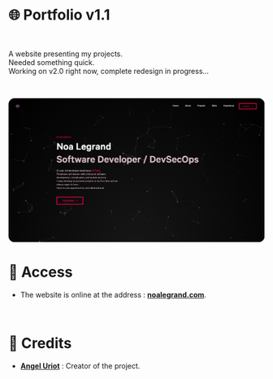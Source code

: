 # 🌐 Portfolio v1.1

<br/>

A website presenting my projects.<br/>
Needed something quick.<br/>
Working on v2.0 right now, complete redesign in progress...<br/>

<br/>

<p align="center">
	<img src="./resources/noa/Social_rounded.png" width="700">
</p>

# 📍 Access

* The website is online at the address : **[noalegrand.com](https://www.noalegrand.com/)**.

<br/>

# 🙏 Credits

* [**Angel Uriot**](https://github.com/angeluriot) : Creator of the project.
